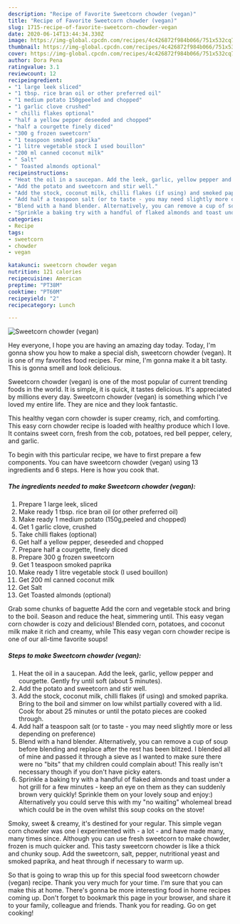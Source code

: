 ```yaml
---
description: "Recipe of Favorite Sweetcorn chowder (vegan)"
title: "Recipe of Favorite Sweetcorn chowder (vegan)"
slug: 1715-recipe-of-favorite-sweetcorn-chowder-vegan
date: 2020-06-14T13:44:34.330Z
image: https://img-global.cpcdn.com/recipes/4c426872f984b066/751x532cq70/sweetcorn-chowder-vegan-recipe-main-photo.jpg
thumbnail: https://img-global.cpcdn.com/recipes/4c426872f984b066/751x532cq70/sweetcorn-chowder-vegan-recipe-main-photo.jpg
cover: https://img-global.cpcdn.com/recipes/4c426872f984b066/751x532cq70/sweetcorn-chowder-vegan-recipe-main-photo.jpg
author: Dora Pena
ratingvalue: 3.1
reviewcount: 12
recipeingredient:
- "1 large leek sliced"
- "1 tbsp. rice bran oil or other preferred oil"
- "1 medium potato 150gpeeled and chopped"
- "1 garlic clove crushed"
- " chilli flakes optional"
- "half a yellow pepper deseeded and chopped"
- "half a courgette finely diced"
- "300 g frozen sweetcorn"
- "1 teaspoon smoked paprika"
- "1 litre vegetable stock I used bouillon"
- "200 ml canned coconut milk"
- " Salt"
- " Toasted almonds optional"
recipeinstructions:
- "Heat the oil in a saucepan. Add the leek, garlic, yellow pepper and courgette. Gently fry until soft (about 5 minutes)."
- "Add the potato and sweetcorn and stir well."
- "Add the stock, coconut milk, chilli flakes (if using) and smoked paprika. Bring to the boil and simmer on low whilst partially covered with a lid. Cook for about 25 minutes or until the potato pieces are cooked through."
- "Add half a teaspoon salt (or to taste - you may need slightly more or less depending on preference)"
- "Blend with a hand blender. Alternatively, you can remove a cup of soup before blending and replace after the rest has been blitzed. I blended all of mine and passed it through a sieve as I wanted to make sure there were no &#34;bits&#34; that my children could complain about! This really isn&#39;t necessary though if you don&#39;t have picky eaters."
- "Sprinkle a baking try with a handful of flaked almonds and toast under a hot grill for a few minutes - keep an eye on them as they can suddenly brown very quickly! Sprinkle them on your lovely soup and enjoy:) Alternatively you could serve this with my &#34;no waiting&#34; wholemeal bread which could be in the oven whilst this soup cooks on the stove!"
categories:
- Recipe
tags:
- sweetcorn
- chowder
- vegan

katakunci: sweetcorn chowder vegan 
nutrition: 121 calories
recipecuisine: American
preptime: "PT38M"
cooktime: "PT60M"
recipeyield: "2"
recipecategory: Lunch

---
```



![Sweetcorn chowder (vegan)](https://img-global.cpcdn.com/recipes/4c426872f984b066/751x532cq70/sweetcorn-chowder-vegan-recipe-main-photo.jpg)

Hey everyone, I hope you are having an amazing day today. Today, I'm gonna show you how to make a special dish, sweetcorn chowder (vegan). It is one of my favorites food recipes. For mine, I'm gonna make it a bit tasty. This is gonna smell and look delicious.

Sweetcorn chowder (vegan) is one of the most popular of current trending foods in the world. It is simple, it is quick, it tastes delicious. It's appreciated by millions every day. Sweetcorn chowder (vegan) is something which I've loved my entire life. They are nice and they look fantastic.

This healthy vegan corn chowder is super creamy, rich, and comforting. This easy corn chowder recipe is loaded with healthy produce which I love. It contains sweet corn, fresh from the cob, potatoes, red bell pepper, celery, and garlic.


To begin with this particular recipe, we have to first prepare a few components. You can have sweetcorn chowder (vegan) using 13 ingredients and 6 steps. Here is how you cook that.

<!--inarticleads1-->

##### The ingredients needed to make Sweetcorn chowder (vegan):

1. Prepare 1 large leek, sliced
1. Make ready 1 tbsp. rice bran oil (or other preferred oil)
1. Make ready 1 medium potato (150g,peeled and chopped)
1. Get 1 garlic clove, crushed
1. Take  chilli flakes (optional)
1. Get half a yellow pepper, deseeded and chopped
1. Prepare half a courgette, finely diced
1. Prepare 300 g frozen sweetcorn
1. Get 1 teaspoon smoked paprika
1. Make ready 1 litre vegetable stock (I used bouillon)
1. Get 200 ml canned coconut milk
1. Get  Salt
1. Get  Toasted almonds (optional)


Grab some chunks of baguette Add the corn and vegetable stock and bring to the boil. Season and reduce the heat, simmering until. This easy vegan corn chowder is cozy and delicious! Blended corn, potatoes, and coconut milk make it rich and creamy, while This easy vegan corn chowder recipe is one of our all-time favorite soups! 

<!--inarticleads2-->

##### Steps to make Sweetcorn chowder (vegan):

1. Heat the oil in a saucepan. Add the leek, garlic, yellow pepper and courgette. Gently fry until soft (about 5 minutes).
1. Add the potato and sweetcorn and stir well.
1. Add the stock, coconut milk, chilli flakes (if using) and smoked paprika. Bring to the boil and simmer on low whilst partially covered with a lid. Cook for about 25 minutes or until the potato pieces are cooked through.
1. Add half a teaspoon salt (or to taste - you may need slightly more or less depending on preference)
1. Blend with a hand blender. Alternatively, you can remove a cup of soup before blending and replace after the rest has been blitzed. I blended all of mine and passed it through a sieve as I wanted to make sure there were no &#34;bits&#34; that my children could complain about! This really isn&#39;t necessary though if you don&#39;t have picky eaters.
1. Sprinkle a baking try with a handful of flaked almonds and toast under a hot grill for a few minutes - keep an eye on them as they can suddenly brown very quickly! Sprinkle them on your lovely soup and enjoy:) Alternatively you could serve this with my &#34;no waiting&#34; wholemeal bread which could be in the oven whilst this soup cooks on the stove!


Smoky, sweet &amp; creamy, it&#39;s destined for your regular. This simple vegan corn chowder was one I experimented with - a lot - and have made many, many times since. Although you can use fresh sweetcorn to make chowder, frozen is much quicker and. This tasty sweetcorn chowder is like a thick and chunky soup. Add the sweetcorn, salt, pepper, nutritional yeast and smoked paprika, and heat through if necessary to warm up. 

So that is going to wrap this up for this special food sweetcorn chowder (vegan) recipe. Thank you very much for your time. I'm sure that you can make this at home. There's gonna be more interesting food in home recipes coming up. Don't forget to bookmark this page in your browser, and share it to your family, colleague and friends. Thank you for reading. Go on get cooking!
